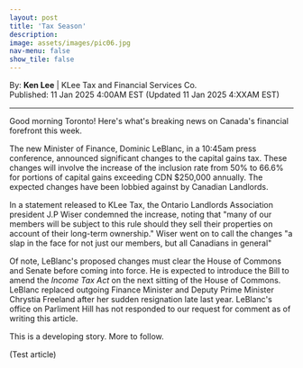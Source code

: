 ```yaml
---
layout: post
title: 'Tax Season'
description: 
image: assets/images/pic06.jpg
nav-menu: false
show_tile: false
---
```


<style>
  p {
    margin-bottom: 15px; /* Reduce space below paragraphs */
  }

  hr.major {
    margin: 10px 0; /* Equal space above and below the <hr> */
  }
</style>

<!-- Credits -->
<div class="row">
	<div class="12u">
		<p>By: <b>Ken Lee</b> | KLee Tax and Financial Services Co.<br> Published: 11 Jan 2025 4:00AM EST (Updated 11 Jan 2025 4:XXAM EST)</p>
	</div>
</div>

<hr class="major"/>

<!-- Content -->

<section>
  <div class="row">
	  <div class="12u">
		<p>Good morning Toronto! Here's what's breaking news on Canada's financial forefront this week.</p>
      <p>The new Minister of Finance, Dominic LeBlanc, in a 10:45am press conference, announced significant changes to the capital gains tax. These changes will involve the increase of the inclusion rate from 50% to 66.6% for portions of capital gains exceeding CDN $250,000 annually. The expected changes have been lobbied against by Canadian Landlords.</p>
      <p>In a statement released to KLee Tax, the Ontario Landlords Association president J.P Wiser condemned the increase, noting that "many of our members will be subject to this rule should they sell their properties on account of their long-term ownership." Wiser went on to call the changes "a slap in the face for not just our members, but all Canadians in general"</p>
      <p>Of note, LeBlanc's proposed changes must clear the House of Commons and Senate before coming into force. He is expected to introduce the Bill to amend the <i>Income Tax Act</i> on the next sitting of the House of Commons. LeBlanc replaced outgoing Finance Minister and Deputy Prime Minister Chrystia Freeland after her sudden resignation late last year. LeBlanc's office on Parliment Hill has not responded to our request for comment as of writing this article.</p> 
      <p>This is a developing story. More to follow.</p>
      <p>(Test article)</p>